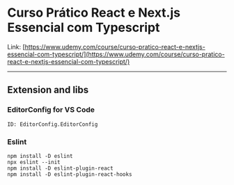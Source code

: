# Curso Prático React e Next.js Essencial com Typescript
Link: [https://www.udemy.com/course/curso-pratico-react-e-nextjs-essencial-com-typescript/](https://www.udemy.com/course/curso-pratico-react-e-nextjs-essencial-com-typescript/)

---

## Extension and libs

### EditorConfig for VS Code
```
ID: EditorConfig.EditorConfig
```

### Eslint
```
npm install -D eslint
npx eslint --init
npm install -D eslint-plugin-react
npm install -D eslint-plugin-react-hooks
```
